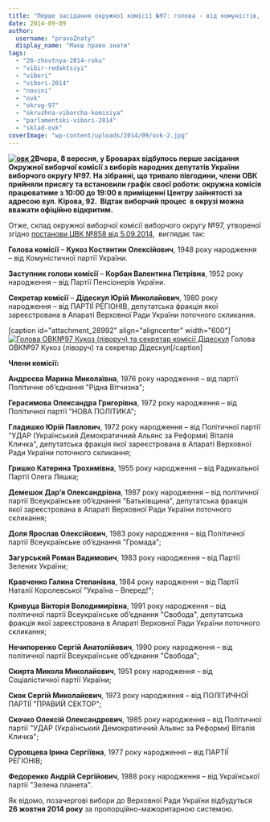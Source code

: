 ```yaml
---
title: "Перше засідання окружної комісії №97: голова - від комуністів, секретар - від Партії регіонів"
date: 2014-09-09
author: 
  username: "pravoZnaty"
  display_name: "Маєш право знати"
tags: 
  - "26-zhovtnya-2014-roku"
  - "vibir-redaktsiyi"
  - "vibori"
  - "vibori-2014"
  - "novini"
  - "ovk"
  - "okrug-97"
  - "okruzhna-viborcha-komisiya"
  - "parlamentski-vibori-2014"
  - "sklad-ovk"
coverImage: "wp-content/uploads/2014/09/ovk-2.jpg"
---
```


**[![овк 2](https://mpz.brovary.org/wp-content/uploads/2014/09/ovk-2.jpg)](https://mpz.brovary.org/wp-content/uploads/2014/09/ovk-2.jpg)Вчора, 8 вересня, у Броварах відбулось перше засідання Окружної виборчої комісії з виборів народних депутатів України виборчого округу №97.** **На зібранні, що тривало півгодини, члени ОВК прийняли присягу та встановили графік своєї роботи: окружна комісія працюватиме з 10:00 до 19:00 в приміщенні Центру зайнятості за адресою вул. Кірова, 92.  Відтак виборчий процес  в окрузі можна вважати офіційно відкритим.**

Отже, склад окружної виборчої комісії виборчого округу №97, утвореної згідно [постанови ЦВК №858 від 5.09.2014](http://www.cvk.gov.ua/pls/acts/ShowCard?id=38140&what=0),  виглядає так:

**Голова комісії** – **Кукоз Костянтин Олексійович**, 1948 року народження – від Комуністичної партії України.

**Заступник голови комісії** – **Корбан Валентина Петрівна**, 1952 року народження – від Партії Пенсіонерів України.

**Секретар комісії** – **Дідескул Юрій Миколайович**, 1980 року народження – від ПАРТІЇ РЕГІОНІВ, депутатська фракція якої зареєстрована в Апараті Верховної Ради України поточного скликання.

\[caption id="attachment\_28992" align="aligncenter" width="600"\][![Голова ОВК№97 Кукоз (ліворуч) та секретар комісії  Дідескул](https://mpz.brovary.org/wp-content/uploads/2014/09/ovk-6.jpg)](https://mpz.brovary.org/wp-content/uploads/2014/09/ovk-6.jpg) Голова ОВК№97 Кукоз (ліворуч) та секретар Дідескул\[/caption\]

**Члени комісії:**

**Андрєєва Марина Миколаївна**, 1976 року народження – від партії Політичне об’єднання "Рідна Вітчизна";

**Герасимова Олександра Григорівна**, 1972 року народження – від Політичної партії "НОВА ПОЛІТИКА";

**Гладишко Юрій Павлович**, 1972 року народження – від Політичної партії "УДАР (Український Демократичний Альянс за Реформи) Віталія Кличка", депутатська фракція якої зареєстрована в Апараті Верховної Ради України поточного скликання;

**Гришко Катерина Трохимівна**, 1955 року народження – від Радикальної Партії Олега Ляшка;

**Демешок Дар’я Олександрівна**, 1987 року народження – від політичної партії Всеукраїнське об’єднання "Батьківщина", депутатська фракція якої зареєстрована в Апараті Верховної Ради України поточного скликання;

**Доля Ярослав Олексійович**, 1983 року народження – від Політичної партії Всеукраїнське об’єднання "Громада";

**Загурський Роман Вадимович**, 1983 року народження – від Партії Зелених України;

**Кравченко Галина Степанівна**, 1984 року народження – від Партії Наталії Королевської "Україна – Вперед!";

**Кривуца Вікторія Володимирівна**, 1991 року народження – від політичної партії Всеукраїнське об’єднання "Свобода", депутатська фракція якої зареєстрована в Апараті Верховної Ради України поточного скликання;

**Нечипоренко Сергій Анатолійович**, 1990 року народження – від політичної партії Всеукраїнське об’єднання "Свобода";

**Скирта Микола Миколайович**, 1951 року народження – від Соціалістичної партії України;

**Скок Сергій Миколайович**, 1973 року народження – від ПОЛІТИЧНОЇ ПАРТІЇ "ПРАВИЙ СЕКТОР";

**Скочко Олексій Олександрович**, 1985 року народження – від Політичної партії "УДАР (Український Демократичний Альянс за Реформи) Віталія Кличка";

**Суровцева Ірина Сергіївна**, 1977 року народження – від ПАРТІЇ РЕГІОНІВ;

**Федоренко Андрій Сергійович**, 1988 року народження – від Української партії "Зелена планета".

Як відомо, позачергові вибори до Верховної Ради України відбудуться **26 жовтня 2014 року** за пропорційно-мажоритарною системою.
